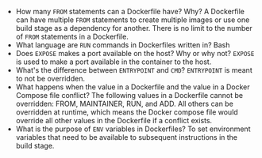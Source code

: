 * How many `FROM` statements can a Dockerfile have? Why?
A Dockerfile can have multiple `FROM` statements to create multiple images or use one build stage as a dependency for another. There is no limit to the number of `FROM` statements in a Dockerfile.
* What language are `RUN` commands in Dockerfiles written in?
Bash
* Does `EXPOSE` makes a port available on the host? Why or why not?
`EXPOSE` is used to make a port available in the container to the host.
* What's the difference between `ENTRYPOINT` and `CMD`?
`ENTRYPOINT` is meant to not be overridden.
* What happens when the value in a Dockerfile and the value in a Docker Compose file conflict?
The following values in a Dockerfile cannot be overridden: FROM, MAINTAINER, RUN, and ADD. All others can be overridden at runtime, which means the Docker compose file would override all other values in the Dockerfile if a conflict exists.
* What is the purpose of `ENV` variables in Dockerfiles?
To set environment variables that need to be available to subsequent instructions in the build stage.
